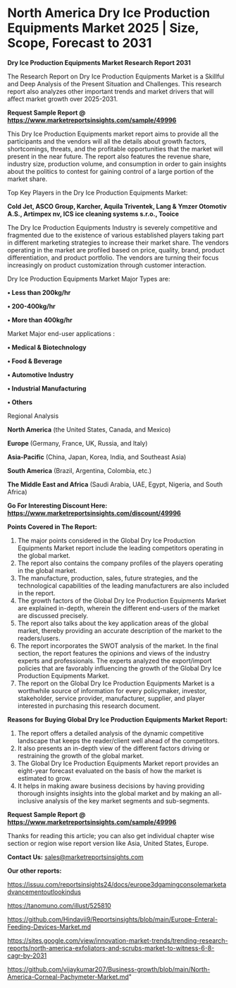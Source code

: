 # North America Dry Ice Production Equipments Market 2025 | Size, Scope, Forecast to 2031

<strong>Dry Ice Production Equipments Market Research Report 2031</strong>

The Research Report on Dry Ice Production Equipments Market is a Skillful and Deep Analysis of the Present Situation and Challenges. This research report also analyzes other important trends and market drivers that will affect market growth over 2025-2031.

<strong>Request Sample Report @ <a href=https://www.marketreportsinsights.com/sample/49996>https://www.marketreportsinsights.com/sample/49996</a></strong>

This Dry Ice Production Equipments market report aims to provide all the participants and the vendors will all the details about growth factors, shortcomings, threats, and the profitable opportunities that the market will present in the near future. The report also features the revenue share, industry size, production volume, and consumption in order to gain insights about the politics to contest for gaining control of a large portion of the market share.

Top Key Players in the Dry Ice Production Equipments Market:

<strong>Cold Jet, ASCO Group, Karcher, Aquila Triventek, Lang & Ymzer Otomotiv A.S., Artimpex nv, ICS ice cleaning systems s.r.o., Tooice</strong>

The Dry Ice Production Equipments Industry is severely competitive and fragmented due to the existence of various established players taking part in different marketing strategies to increase their market share. The vendors operating in the market are profiled based on price, quality, brand, product differentiation, and product portfolio. The vendors are turning their focus increasingly on product customization through customer interaction.

Dry Ice Production Equipments Market Major Types are:

<strong>•  Less than 200kg/hr

•  200-400kg/hr

•  More than 400kg/hr</strong>

Market Major end-user applications :

<strong>•  Medical & Biotechnology

•  Food & Beverage

•  Automotive Industry

•  Industrial Manufacturing

•  Others</strong>

Regional Analysis

</u><strong><b>North America</b></strong> (the United States, Canada, and Mexico)

<strong><b>Europe </b></strong>(Germany, France, UK, Russia, and Italy)

<strong><b>Asia-Pacific</b></strong> (China, Japan, Korea, India, and Southeast Asia)

<strong><b>South America</b></strong> (Brazil, Argentina, Colombia, etc.)

<strong><b>The Middle East and Africa</b></strong> (Saudi Arabia, UAE, Egypt, Nigeria, and South Africa)

<strong>Go For Interesting Discount Here: <a href=https://www.marketreportsinsights.com/discount/49996>https://www.marketreportsinsights.com/discount/49996</a></strong>

<strong>Points Covered in The Report:</strong>
<ol>
  <li>The major points considered in the Global Dry Ice Production Equipments Market report include the leading competitors operating in the global market.</li>
  <li>The report also contains the company profiles of the players operating in the global market.</li>
  <li>The manufacture, production, sales, future strategies, and the technological capabilities of the leading manufacturers are also included in the report.</li>
  <li>The growth factors of the Global Dry Ice Production Equipments Market are explained in-depth, wherein the different end-users of the market are discussed precisely.</li>
  <li>The report also talks about the key application areas of the global market, thereby providing an accurate description of the market to the readers/users.</li>
  <li>The report incorporates the SWOT analysis of the market. In the final section, the report features the opinions and views of the industry experts and professionals. The experts analyzed the export/import policies that are favorably influencing the growth of the Global Dry Ice Production Equipments Market.</li>
  <li>The report on the Global Dry Ice Production Equipments Market is a worthwhile source of information for every policymaker, investor, stakeholder, service provider, manufacturer, supplier, and player interested in purchasing this research document.</li>
</ol>
<strong>Reasons for Buying Global Dry Ice Production Equipments Market Report:</strong>

<ol>
  <li>The report offers a detailed analysis of the dynamic competitive landscape that keeps the reader/client well ahead of the competitors.</li>
  <li>It also presents an in-depth view of the different factors driving or restraining the growth of the global market.</li>
  <li>The Global Dry Ice Production Equipments Market report provides an eight-year forecast evaluated on the basis of how the market is estimated to grow.</li>
  <li>It helps in making aware business decisions by having providing thorough insights insights into the global market and by making an all-inclusive analysis of the key market segments and sub-segments.</li>
</ol>
<strong>Request Sample Report @ <a href=https://www.marketreportsinsights.com/sample/49996>https://www.marketreportsinsights.com/sample/49996</a></strong>


Thanks for reading this article; you can also get individual chapter wise section or region wise report version like Asia, United States, Europe.

<strong>Contact Us:</strong>
sales@marketreportsinsights.com

<strong>Our other reports:</strong>

<a href=https://issuu.com/reportsinsights24/docs/europe3dgamingconsolemarketadvancementoutlookindus>https://issuu.com/reportsinsights24/docs/europe3dgamingconsolemarketadvancementoutlookindus</a>

<a href=https://tanomuno.com/illust/525810>https://tanomuno.com/illust/525810</a>

<a href=https://github.com/Hindavii9/Reportsinsights/blob/main/Europe-Enteral-Feeding-Devices-Market.md>https://github.com/Hindavii9/Reportsinsights/blob/main/Europe-Enteral-Feeding-Devices-Market.md</a>

<a href=https://sites.google.com/view/innovation-market-trends/trending-research-reports/north-america-exfoliators-and-scrubs-market-to-witness-6-8-cagr-by-2031>https://sites.google.com/view/innovation-market-trends/trending-research-reports/north-america-exfoliators-and-scrubs-market-to-witness-6-8-cagr-by-2031</a>

<a href=https://github.com/vijaykumar207/Business-growth/blob/main/North-America-Corneal-Pachymeter-Market.md>https://github.com/vijaykumar207/Business-growth/blob/main/North-America-Corneal-Pachymeter-Market.md</a>"
